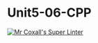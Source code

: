 # Unit5-06-CPP
[![Mr Coxall's Super Linter](https://github.com/ICS3U-C-Programming-ZakG/Unit5-06-CPP/workflows/Mr%20Coxall's%20Super%20Linter/badge.svg)](https://github.com/ICS3U-C-Programming-ZakG/Unit5-06-CPP/actions/)
